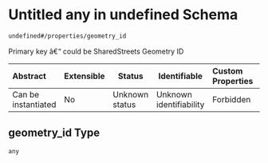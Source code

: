 # Untitled any in undefined Schema

```txt
undefined#/properties/geometry_id
```

Primary key â€“ could be SharedStreets Geometry ID


| Abstract            | Extensible | Status         | Identifiable            | Custom Properties | Additional Properties | Access Restrictions | Defined In                                                                      |
| :------------------ | ---------- | -------------- | ----------------------- | :---------------- | --------------------- | ------------------- | ------------------------------------------------------------------------------- |
| Can be instantiated | No         | Unknown status | Unknown identifiability | Forbidden         | Allowed               | none                | [geometry.schema.json\*](../../out/geometry.schema.json "open original schema") |

## geometry_id Type

`any`
